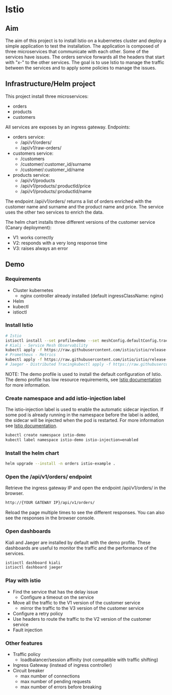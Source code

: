 # Istio

## Aim

The aim of this project is to install Istio on a kubernetes cluster and deploy a simple application to test the
installation.
The application is composed of three microservices that communicate with each other. Some of the services have issues.
The orders service forwards all the headers that start with "x-" to the other services.
The goal is to use Istio to manage the traffic between the services and to apply some policies to manage the issues.

## Infrastructure/Helm project

This project install three microservices:

- orders
- products
- customers

All services are exposes by an ingress gateway. Endpoints:

- orders service:
    - /api/v1/orders/
    - /api/v1/raw-orders/
- customers service:
    - /customers
    - /customer/:customer_id/surname
    - /customer/:customer_id/name
- products service:
    - /api/v1/products
    - /api/v1/products/:productId/price
    - /api/v1/products/:productId/name

The endpoint /api/v1/orders/ returns a list of orders enriched with the customer name and surname and the product name
and price.
The service uses the other two services to enrich the data.

The helm chart installs three different versions of the customer service (Canary deployment):

- V1: works correctly
- V2: responds with a very long response time
- V3: raises always an error

## Demo

### Requirements

- Cluster kubernetes
    - nginx controller already installed (default ingressClassName: nginx)
- Helm
- kubectl
- istioctl

### Install Istio

```bash
# Istio
istioctl install --set profile=demo --set meshConfig.defaultConfig.tracing.zipkin.address="jaeger-collector.istio-system:9411"
# Kiali - Service Mesh Observability
kubectl apply -f https://raw.githubusercontent.com/istio/istio/release-1.23/samples/addons/kiali.yaml
# Prometheus - Metrics
kubectl apply -f https://raw.githubusercontent.com/istio/istio/release-1.23/samples/addons/prometheus.yaml
# Jaeger - Distributed Tracingkubectl apply -f https://raw.githubusercontent.com/istio/istio/release-1.23/samples/addons/jaeger.yaml

```

NOTE: The demo profile is used to install the default configuration of Istio. The demo profile has low resource
requirements, see [Istio documentation](https://istio.io/latest/docs/setup/additional-setup/config-profiles/) for more
information.

### Create namespace and add istio-injection label

The istio-injection label is used to enable the automatic sidecar injection.
If some pod is already running in the namespace before the label is added, the sidecar will be injected when the pod is
restarted.
For more information see [Istio documentation](https://istio.io/latest/docs/setup/install/istioctl/).

```bash
kubectl create namespace istio-demo
kubectl label namespace istio-demo istio-injection=enabled
```

### Install the helm chart

```bash
helm upgrade --install -n orders istio-example .
```

### Open the /api/v1/orders/ endpoint

Retrieve the ingress gateway IP and open the endpoint /api/v1/orders/ in the browser.

```bash
http://{YOUR GATEWAY IP}/api/v1/orders/
```

Reload the page multiple times to see the different responses. You can also see the responses in the browser console.

### Open dashboards

Kiali and Jaeger are installed by default with the demo profile. These dashboards are useful to monitor the traffic and
the performance of the services.

```bash
istioctl dashboard kiali
istioctl dashboard jaeger
```

### Play with istio

- Find the service that has the delay issue
    - Configure a timeout on the service
- Move all the traffic to the V1 version of the customer service
  - mirror the traffic to the V3 version of the customer service
- Configure a retry policy
- Use headers to route the traffic to the V2 version of the customer service
- Fault injection

### Other features
- Traffic policy
  - loadbalancer/session affinity (not compatible with traffic shifting)
- Ingress Gateway (instead of ingress controller)
- Circuit breaker
  -  max number of connections
  -  max number of pending requests
  -  max number of errors before breaking
  